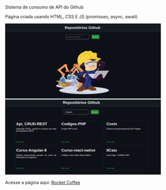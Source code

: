 Sistema de consumo de API do Github


Página criada usando HTML, CSS E JS (promisses, async, await)

![Imagem Desktop](foto01.png)
![Imagem Desktop](foto02.png)



Acesse a página aqui: [Rocket Coffee](https://mtsgreat.github.io/Lane-page-Rocket-Coffee/)

